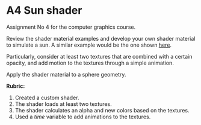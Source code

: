 # A4 Sun shader

Assignment No 4 for the computer graphics course. 

Review the shader material examples and develop your own shader material to simulate a sun. A similar example would be the one shown [here](https://www.youtube.com/watch?v=UHEgO6JfCrs).

Particularly, consider at least two textures that are combined with a certain opacity, and add motion to the textures through a simple animation.

Apply the shader material to a sphere geometry.

**Rubric:**

1. Created a custom shader.
2. The shader loads at least two textures.
3. The shader calculates an alpha and new colors based on the textures.
4. Used a *time* variable to add animations to the textures.
